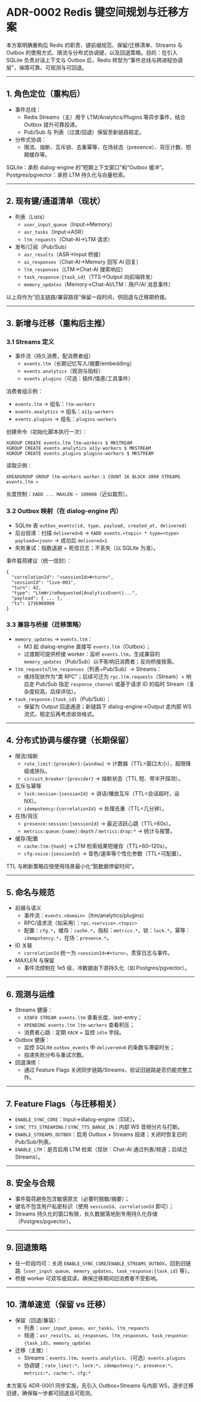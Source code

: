 # ADR-0002 Redis 键空间规划与迁移方案

本方案明确重构后 Redis 的职责、键前缀规范、保留/迁移清单、Streams 与 Outbox 的使用方式、限流与分布式协调键，以及回退策略。目的：在引入 SQLite 负责对话上下文与 Outbox 后，Redis 转型为“事件总线与跨进程协调层”，保障可靠、可观测与可回退。

---

## 1. 角色定位（重构后）

- 事件总线：
  - Redis Streams（主）用于 LTM/Analytics/Plugins 等异步事件，结合 Outbox 提升可靠投递。
  - Pub/Sub 与 列表（过渡/回退）保留至新链路稳定。
- 分布式协调：
  - 限流、熔断、互斥锁、去重幂等、在场状态（presence）、背压计数、短期缓存等。

SQLite：承担 dialog-engine 的“短期上下文窗口”和“Outbox 缓冲”。Postgres/pgvector：承担 LTM 持久化与向量检索。

---

## 2. 现有键/通道清单（现状）

- 列表（Lists）
  - `user_input_queue`（Input→Memory）
  - `asr_tasks`（Input→ASR）
  - `ltm_requests`（Chat-AI→LTM 请求）
- 发布/订阅（Pub/Sub）
  - `asr_results`（ASR→Input 桥接）
  - `ai_responses`（Chat-AI→Memory 回写 AI 回复）
  - `ltm_responses`（LTM→Chat-AI 搜索响应）
  - `task_response:{task_id}`（TTS→Output 向前端转发）
  - `memory_updates`（Memory→Chat-AI/LTM：用户/AI 消息事件）

以上将作为“旧主链路/兼容路径”保留一段时间，供回退与迁移期桥接。

---

## 3. 新增与迁移（重构后主推）

### 3.1 Streams 定义

- 事件流（持久消费，配消费者组）
  - `events.ltm`（长期记忆写入/摘要/embedding）
  - `events.analytics`（观测与指标）
  - `events.plugins`（可选：插件/情感/工具事件）

消费者组示例：
- `events.ltm` → 组名：`ltm-workers`
- `events.analytics` → 组名：`a11y-workers`
- `events.plugins` → 组名：`plugins-workers`

创建命令（初始化脚本执行一次）：
```
XGROUP CREATE events.ltm ltm-workers $ MKSTREAM
XGROUP CREATE events.analytics a11y-workers $ MKSTREAM
XGROUP CREATE events.plugins plugins-workers $ MKSTREAM
```

读取示例：
```
XREADGROUP GROUP ltm-workers worker-1 COUNT 16 BLOCK 2000 STREAMS events.ltm >
```

长度控制：`XADD ... MAXLEN ~ 100000`（近似裁剪）。

### 3.2 Outbox 映射（在 dialog-engine 内）

- SQLite 表 `outbox_events(id, type, payload, created_at, delivered)`
- 后台投递：扫描 `delivered=0` → `XADD events.<topic> * type=<type> payload=<json>` → 成功后 `delivered=1`
- 失败重试：指数退避 + 死信日志；不丢失（以 SQLite 为准）。

事件载荷建议（统一信封）：
```
{
  "correlationId": "<sessionId>#<turn>",
  "sessionId": "live-001",
  "turn": 42,
  "type": "LtmWriteRequested|AnalyticsEvent|...",
  "payload": { ... },
  "ts": 1736900000
}
```

### 3.3 兼容与桥接（迁移策略）

- `memory_updates` → `events.ltm`：
  - M3 起 dialog-engine 直接写 `events.ltm`（Outbox）；
  - 过渡期可提供桥接 worker：监听 `events.ltm`，生成兼容的 `memory_updates`（Pub/Sub）以不影响旧消费者；反向桥接按需。
- `ltm_requests`/`ltm_responses`（列表+Pub/Sub）→ Streams：
  - 维持现状作为“类 RPC”；后续可迁为 `rpc.ltm.requests`（Stream）+ 响应走 Pub/Sub 指定 `response_channel` 或基于请求 ID 的临时 Stream（复杂度较高，后续评估）。
- `task_response:{task_id}`（Pub/Sub）：
  - 保留为 Output 回退通道；新链路下 dialog-engine→Output 走内部 WS 流式，稳定后再考虑收敛格式。

---

## 4. 分布式协调与缓存键（长期保留）

- 限流/熔断
  - `rate_limit:{provider}:{window}` → 计数器（TTL=窗口大小），超限降级或排队。
  - `circuit_breaker:{provider}` → 熔断状态（TTL 短、带半开探测）。
- 互斥与幂等
  - `lock:session:{sessionId}` → 讲话/播放互斥（TTL=会话超时，设 NX）。
  - `idempotency:{correlationId}` → 处理去重（TTL=几分钟）。
- 在场/背压
  - `presence:session:{sessionId}` → 最近活跃心跳（TTL=60s）。
  - `metrics:queue:{name}:depth` / `metrics:drop:*` → 统计与报警。
- 缓存/配置
  - `cache:ltm:{hash}` → LTM 检索结果短缓存（TTL=60–120s）。
  - `cfg:voice:{sessionId}` → 音色/速率等个性化参数（TTL=可配置）。

TTL 与刷新策略应按使用场景最小化“脏数据停留时间”。

---

## 5. 命名与规范

- 前缀与语义
  - 事件流：`events.<domain>`（ltm/analytics/plugins）
  - RPC/请求流（如采用）：`rpc.<service>.<topic>`
  - 配置：`cfg.*`，缓存：`cache.*`，指标：`metrics.*`，锁：`lock.*`，幂等：`idempotency.*`，在场：`presence.*`。
- ID 关联
  - `correlationId` 统一为 `<sessionId>#<turn>`，贯穿日志与事件。
- MAXLEN 与保留
  - 事件流控制在 1e5 级，冷数据由下游持久化（如 Postgres/pgvector）。

---

## 6. 观测与运维

- Streams 健康：
  - `XINFO STREAM events.ltm` 查看长度、last-entry；
  - `XPENDING events.ltm ltm-workers` 查看积压；
  - 消费者心跳：定期 `XACK` + 监控 `idle` 字段。
- Outbox 健康：
  - 监控 SQLite `outbox_events` 中 `delivered=0` 的条数与滞留时长；
  - 投递失败分布与重试次数。
- 回退演练：
  - 通过 Feature Flags 关闭同步链路/Streams，验证旧链路是否仍能完整工作。

---

## 7. Feature Flags（与迁移相关）

- `ENABLE_SYNC_CORE`：Input→dialog-engine（SSE）。
- `SYNC_TTS_STREAMING` / `SYNC_TTS_BARGE_IN`：内部 WS 音频分片与打断。
- `ENABLE_STREAMS_OUTBOX`：启用 Outbox + Streams 投递；关闭时恢复旧的 Pub/Sub/列表。
- `ENABLE_LTM`：是否启用 LTM 检索（现状：Chat-AI 通过列表/频道；后续迁 Streams）。

---

## 8. 安全与合规

- 事件载荷避免包含敏感原文（必要时脱敏/摘要）；
- 键名不包含用户私密标识（使用 `sessionId`、`correlationId` 即可）；
- Streams 持久化的窗口有限，长久数据落地到专用持久化存储（Postgres/pgvector）。

---

## 9. 回退策略

- 任一阶段均可：关闭 `ENABLE_SYNC_CORE`/`ENABLE_STREAMS_OUTBOX`，回到旧链路（`user_input_queue`、`memory_updates`、`task_response:{task_id}` 等）。
- 桥接 worker 可双写或双读，确保迁移期间旧消费者不受影响。

---

## 10. 清单速览（保留 vs 迁移）

- 保留（回退/兼容）：
  - 列表：`user_input_queue`、`asr_tasks`、`ltm_requests`
  - 频道：`asr_results`、`ai_responses`、`ltm_responses`、`task_response:{task_id}`、`memory_updates`
- 迁移（主推）：
  - Streams：`events.ltm`、`events.analytics`、（可选）`events.plugins`
  - 协调键：`rate_limit:*`、`lock:*`、`idempotency:*`、`presence:*`、`metrics:*`、`cache:*`、`cfg:*`

本方案与 ADR-0001 同步实施，先引入 Outbox+Streams 与内部 WS，逐步迁移旧键，确保每一步都可回退且可观测。

